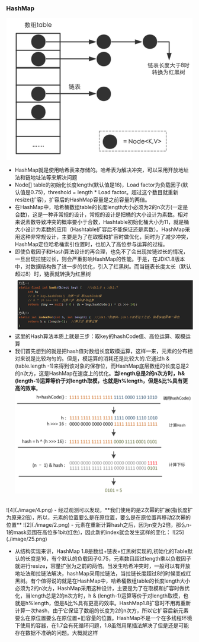   ### HashMap
 ![5](./image/5.png)
- HashMap就是使用哈希表来存储的。哈希表为解决冲突，可以采用开放地址法和链地址法等来解决问题
- Node[] table的初始化长度length(默认值是16)，Load factor为负载因子(默认值是0.75)，threshold = length * Load factor。超过这个数目就重新resize(扩容)，扩容后的HashMap容量是之前容量的两倍。
- 在HashMap中，哈希桶数组table的长度length大小必须为2的n次方(一定是合数)，这是一种非常规的设计，常规的设计是把桶的大小设计为素数。相对来说素数导致冲突的概率要小于合数，Hashtable初始化桶大小为11，就是桶大小设计为素数的应用（Hashtable扩容后不能保证还是素数）。HashMap采用这种非常规设计，主要是为了在取模和扩容时做优化，同时为了减少冲突，HashMap定位哈希桶索引位置时，也加入了高位参与运算的过程。
- 即使负载因子和Hash算法设计的再合理，也免不了会出现拉链过长的情况，一旦出现拉链过长，则会严重影响HashMap的性能。于是，在JDK1.8版本中，对数据结构做了进一步的优化，引入了红黑树。而当链表长度太长（默认超过8）时，链表就转换为红黑树
 ![6](./image/6.jpg)
 - 这里的Hash算法本质上就是三步：取key的hashCode值、高位运算、取模运算
 - 我们首先想到的就是把hash值对数组长度取模运算，这样一来，元素的分布相对来说是比较均匀的。但是，模运算的消耗还是比较大的.它通过h & (table.length -1)来得到该对象的保存位，而HashMap底层数组的长度总是2的n次方，这是HashMap在速度上的优化。**当length总是2的n次方时，h& (length-1)运算等价于对length取模，也就是h%length，但是&比%具有更高的效率**。
 ![3](./image/3.png)
 <br>
 ![4](./image/4.png)
 - 经过观测可以发现，**我们使用的是2次幂的扩展(指长度扩为原来2倍)，所以，元素的位置要么是在原位置，要么是在原位置再移动2次幂的位置**
 ![2](./image/2.png)
 - 元素在重新计算hash之后，因为n变为2倍，那么n-1的mask范围在高位多1bit(红色)，因此新的index就会发生这样的变化：
 ![25](./image/25.png)

- 从结构实现来讲，HashMap 1.8是数组+链表+红黑树实现的,初始化的Table默认的长度是16，有个默认的负载因子0.75，元素数目超过length乘以负载因子就进行resize，容量扩张为之前的两倍。当发生哈希冲突时，一般可以有开放地址法和拉链法解决，hashMap采用拉链法，当拉链长度超过8的时候变成红黑树。有个值得说的就是在HashMap中，哈希桶数组table的长度length大小必须为2的n次方，HashMap采用这种设计，主要是为了在取模和扩容时做优化，当length总是2的n次方时，h & (length-1)运算等价于对length取模，也就是h%length，但是&比%具有更高的效率。HashMap1.8扩容时不用再重新计算一次hash，由于它保证了数组的长度为2的n次方，所以它扩容后新元素要么在原位置要么在原位置+旧容量的位置。HashMap不是一个在多线程环境下使用的容器，在1.7会有死循环问题，1.8虽然用尾插法解决了但是还是可能存在数据不准确的问题。大概就这样
